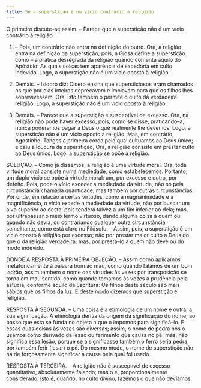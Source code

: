 ```yaml
---
title: Se a superstição é um vício contrário à religião
---
```


O primeiro discute–se assim. – Parece que a superstição não é um vício contrário à religião.  

1. – Pois, um contrário não entra na definição do outro. Ora, a religião entra na definição da superstição; pois, a Glosa define a superstição como – a prática desregrada da religião quando comenta aquilo do Apóstolo: As quais coisas tem aparência de sabedoria em culto indevido. Logo, a superstição não é um vício oposto à religião.  

2. Demais. – Isidoro diz: Cícero ensina que supersticiosos eram chamados os que por dias inteiros deprecavam e imolavam para que os filhos lhes sobrevivessem. Ora, isto também o permite o culto da verdadeira religião. Logo, a superstição não é um vício oposto à religião.  

3. Demais. – Parece que a superstição é susceptível de excesso. Ora, na religião não pode haver excesso; pois, como se disse, praticando–a, nunca poderemos pagar a Deus o que realmente lhe devemos. Logo, a superstição não é um vício oposto à religião.  Mas, em contrário, Agostinho: Tanges a primeira corda pela qual cultuamos ao Deus único; e caiu a loucura da superstição, Ora, a religião consiste em prestar culto ao Deus único. Logo, a superstição se opõe à religião.  

SOLUÇÃO. – Como já dissemos, a religião é uma virtude moral. Ora, toda virtude moral consiste numa mediedade, como estabelecemos. Portanto, um duplo vício se opõe à virtude moral: um, por excesso e outro, por defeito. Pois, pode o vício exceder a mediedade da virtude, não só pela circunstância chamada quantidade, mas também por outras circunstâncias. Por onde, em relação a certas virtudes, como a magnanimidade e a magnificência, o vício excede a mediedade da virtude, não por buscar um alvo superior ao desta, pois tenderá talvez a um fim inferior ao dela; mas, por ultrapassar o meio termo virtuoso, dando alguma coisa a quem ou quando não devia, ou contrariando qualquer outra circunstância semelhante, como está claro no Filósofo. – Assim, pois, a superstição é um vício oposto à religião por excesso; não por prestar maior culto a Deus do que o da religião verdadeira; mas, por prestá–lo a quem não deve ou do modo indevido.  

DONDE A RESPOSTA À PRIMEIRA OBJEÇÃO. – Assim corno aplicamos metaforicamente à palavra bom ao mau, como quando falamos de um bom ladrão, assim também o nome das virtudes às vezes por transposição se torna em mau sentido, como quando tomamos às vezes a prudência pela astúcia, conforme àquilo da Escritura: Os filhos deste século são mais sábios que os filhos da luz. E deste modo dizemos que superstição é religião.  

RESPOSTA À SEGUNDA. – Uma coisa é a etimologia de um nome e outra, a sua significação. A etimologia deriva da origem da significação do nome; ao passo que esta se funda no objeto a que o impomos para significá–lo. E essas duas coisas às vezes são diversas; assim, o nome de pedra nós o usamos como derivado da lesão ou ferimento que causa no pé; mas, não significa essa lesão, porque se a significasse também o ferro seria pedra, por também ferir (lesar) o pé. Do mesmo modo, o nome de superstição não há de forçosamente significar a causa pela qual foi usado.  

RESPOSTA À TERCEIRA. – A religião não é susceptível de excesso quantitativo, absolutamente falando; mas o é, proporcionalmente considerado. Isto é, quando, no culto divino, fazemos o que não devíamos.